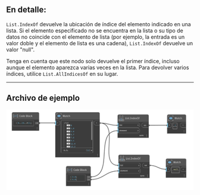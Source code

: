 ## En detalle:
`List.IndexOf` devuelve la ubicación de índice del elemento indicado en una lista. Si el elemento especificado no se encuentra en la lista o su tipo de datos no coincide con el elemento de lista (por ejemplo, la entrada es un valor doble y el elemento de lista es una cadena), `List.IndexOf` devuelve un valor "null".

Tenga en cuenta que este nodo solo devuelve el primer índice, incluso aunque el elemento aparezca varias veces en la lista. Para devolver varios índices, utilice `List.AllIndicesOf` en su lugar.
___
## Archivo de ejemplo

![List.IndexOf](./DSCore.List.IndexOf_img.jpg)
